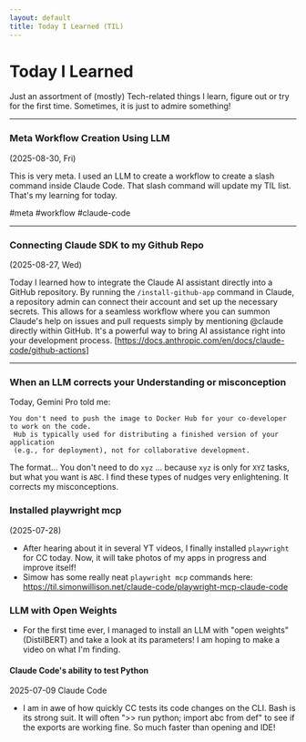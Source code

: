 ```yaml
---
layout: default
title: Today I Learned (TIL)
---
```


# Today I Learned
Just an assortment of (mostly) Tech-related things I learn, figure out or try for the first time. Sometimes, it is just to admire something!

---

### Meta Workflow Creation Using LLM

(2025-08-30, Fri)

This is very meta. I used an LLM to create a workflow to create a slash command inside Claude Code. That slash command will update my TIL list. That's my learning for today.

#meta #workflow #claude-code

---


### Connecting Claude SDK to my Github Repo
(2025-08-27, Wed)

Today I learned how to integrate the Claude AI assistant directly into a GitHub repository. By running the `/install-github-app` command in Claude, a repository admin can connect their account and set up the necessary secrets. This allows for a seamless workflow where you can summon Claude's help on issues and pull requests simply by mentioning @claude directly within GitHub. It's a powerful way to bring AI assistance right into your development process.
[https://docs.anthropic.com/en/docs/claude-code/github-actions]

---

### When an LLM corrects your Understanding or misconception

Today, Gemini Pro told me:

    You don't need to push the image to Docker Hub for your co-developer to work on the code. 
     Hub is typically used for distributing a finished version of your application 
     (e.g., for deployment), not for collaborative development.

The format... You don't need to do `xyz` ... because `xyz` is only for `XYZ` tasks, but what you want is `ABC`.
I find these types of nudges very enlightening. It corrects my misconceptions.


### Installed playwright mcp
(2025-07-28)
- After hearing about it in several YT videos, I finally installed `playwright` for CC today. Now, it will take photos of my apps in progress and improve itself!
- Simow has some really neat `playwright mcp` commands here: https://til.simonwillison.net/claude-code/playwright-mcp-claude-code
  
### LLM with Open Weights
- For the first time ever, I managed to install an LLM with "open weights" (DistilBERT) and take a look at its parameters! I am hoping to make a video on what I'm finding.

#### Claude Code's ability to test Python
2025-07-09 Claude Code
- I am in awe of how quickly CC tests its code changes on the CLI. Bash is its strong suit.
It will often ">> run python; import abc from def" to see if the exports are working fine. So much faster than opening and IDE!

